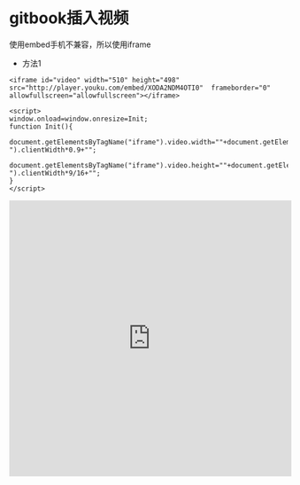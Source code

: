 # gitbook插入视频
使用embed手机不兼容，所以使用iframe


* 方法1

```
<iframe id="video" width="510" height="498" src="http://player.youku.com/embed/XODA2NDM4OTI0"  frameborder="0" allowfullscreen="allowfullscreen"></iframe>

<script>
window.onload=window.onresize=Init;           
function Init(){            
	document.getElementsByTagName("iframe").video.width=""+document.getElementById("section-").clientWidth*0.9+"";
	document.getElementsByTagName("iframe").video.height=""+document.getElementById("section-").clientWidth*9/16+"";
}
</script>
```

<iframe id="video" width="510" height="498" src="http://player.youku.com/embed/XODA2NDM4OTI0"  frameborder="0" allowfullscreen="allowfullscreen"></iframe>

<script>
window.onload=window.onresize=Init;           
function Init(){            
	document.getElementsByTagName("iframe").video.width=""+document.getElementById("section-").clientWidth*0.95+"";
	document.getElementsByTagName("iframe").video.height=""+document.getElementById("section-").clientWidth*9/16+"";
}
</script>

